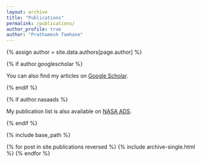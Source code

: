 ```yaml
---
layout: archive
title: "Publications"
permalink: /publications/
author_profile: true
author: "Prathamesh Tamhane"
---
```


{% assign author = site.data.authors[page.author] %}

{% if author.googlescholar %}
  <p>You can also find my articles on <a href="{{ author.googlescholar }}" target="_blank">Google Scholar</a>.</p>
{% endif %}

{% if author.nasaads %}
  <p>My publication list is also available on <a href="{{ author.nasaads }}" target="_blank">NASA ADS</a>.</p>
{% endif %}

{% include base_path %}

{% for post in site.publications reversed %}
  {% include archive-single.html %}
{% endfor %}